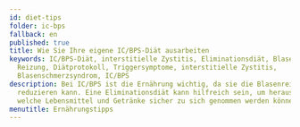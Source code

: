```yaml
---
id: diet-tips
folder: ic-bps
fallback: en
published: true
title: Wie Sie Ihre eigene IC/BPS-Diät ausarbeiten
keywords: IC/BPS-Diät, interstitielle Zystitis, Eliminationsdiät, Blase,
  Reizung, Diätprotokoll, Triggersymptome, interstitielle Zystitis,
  Blasenschmerzsyndrom, IC/BPS
description: Bei IC/BPS ist die Ernährung wichtig, da sie die Blasenreizung
  reduzieren kann. Eine Eliminationsdiät kann hilfreich sein, um herauszufinden,
  welche Lebensmittel und Getränke sicher zu sich genommen werden können.
menutitle: Ernährungstipps
---
```


